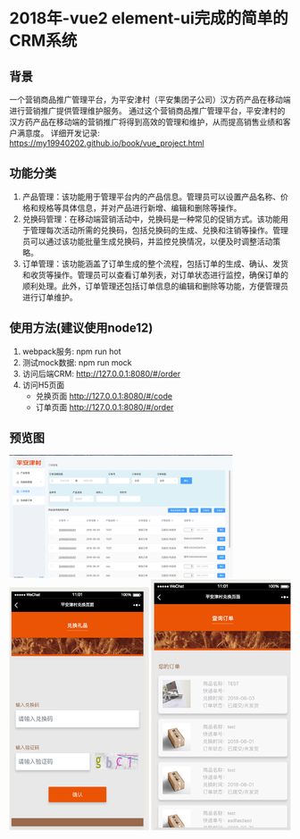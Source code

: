 # 2018年-vue2 element-ui完成的简单的CRM系统
## 背景
一个营销商品推广管理平台，为平安津村（平安集团子公司）汉方药产品在移动端进行营销推广提供管理维护服务。
通过这个营销商品推广管理平台，平安津村的汉方药产品在移动端的营销推广将得到高效的管理和维护，从而提高销售业绩和客户满意度。
详细开发记录: https://my19940202.github.io/book/vue_project.html
## 功能分类
1. 产品管理：该功能用于管理平台内的产品信息。管理员可以设置产品名称、价格和规格等具体信息，并对产品进行新增、编辑和删除等操作。
2. 兑换码管理：在移动端营销活动中，兑换码是一种常见的促销方式。该功能用于管理每次活动所需的兑换码，包括兑换码的生成、兑换和注销等操作。管理员可以通过该功能批量生成兑换码，并监控兑换情况，以便及时调整活动策略。
3. 订单管理：该功能涵盖了订单生成的整个流程，包括订单的生成、确认、发货和收货等操作。管理员可以查看订单列表，对订单状态进行监控，确保订单的顺利处理。此外，订单管理还包括订单信息的编辑和删除等功能，方便管理员进行订单维护。
## 使用方法(建议使用node12)
1. webpack服务: npm run hot
2. 测试mock数据: npm run mock
3. 访问后端CRM: http://127.0.0.1:8080/#/order
4. 访问H5页面
    - 兑换页面 http://127.0.0.1:8080/#/code
    - 订单页面 http://127.0.0.1:8080/#/order

## 预览图
<img style="width:400px;" src="./images/preview/ba.png">
<img style="width:250px;" src="./images/preview/code.png">
<img style="width:250px;" src="./images/preview/order.png">
